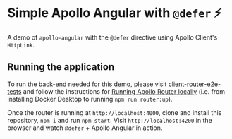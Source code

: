 # Simple Apollo Angular with `@defer` ⚡️

A demo of `apollo-angular` with the `@defer` directive using Apollo Client's `HttpLink`.

## Running the application

To run the back-end needed for this demo, please visit [client-router-e2e-tests](https://github.com/apollographql/client-router-e2e-tests) and follow the instructions for [Running Apollo Router locally](https://github.com/apollographql/client-router-e2e-tests?tab=readme-ov-file#running-apollo-router-and-cypress-tests-locally) (i.e. from installing Docker Desktop to running `npm run router:up`).

Once the router is running at `http://localhost:4000`, clone and install this repository, `npm i` and run `npm start`. Visit `http://localhost:4200` in the browser and watch `@defer` + Apollo Angular in action.